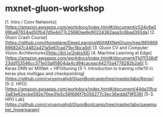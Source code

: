 # mxnet-gluon-workshop

[1. Intro / Conv Networks][https://amazon.awsapps.com/workdocs/index.html#/document/c524c6e099ba67924ad50fb47d5e4d77c25680ae6e90224362aaa3c8bad393da]
[2. Gluon Crash Course][https://github.com/thomelane/DeepLearningWithMXNetGluon/tree/6659688968247c4482a421a5e67cad71bc5bca0d]
[3. Gluon CV and Computer Vision Architectures][http://bit.ly/2nktxX6]
[4. Machine Learning at Edge][https://amazon.awsapps.com/workdocs/index.html#/document/f1d7f336df23dd153546cc371e03a95804da4cd94caceac44270a4778282b2a6]
5. Keras DNN w/ MXNet + HPO/tuning
[5-1. Introduction to training cifar10 in keras plus multigpu and checkpointing][https://github.com/cyrusmvahid/GluonBootcamp/tree/master/labs/Keras]
[5-2. HPO][https://amazon.awsapps.com/workdocs/index.html#/document/44da31fce3a83e62ecbe592e70ee31e5c56f686f7b056277c3ec36eddd79f539]
[5-3. HPO Lab][https://github.com/cyrusmvahid/GluonBootcamp/tree/master/labs/sagemaker_hyperparam]
